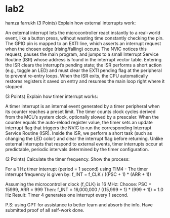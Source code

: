 # lab2
hamza farrukh
(3 Points) Explain how external interrupts work:

An external interrupt lets the microcontroller react instantly to a real-world event, like a button press, without wasting time constantly checking the pin. The GPIO pin is mapped to an EXTI line, which asserts an interrupt request when the chosen edge (rising/falling) occurs. The NVIC notices this request, pauses the main program, and jumps to a small Interrupt Service Routine (ISR) whose address is found in the interrupt vector table. Entering the ISR clears the interrupt’s pending state; the ISR performs a short action (e.g., toggle an LED) and must clear the EXTI pending flag at the peripheral to prevent re-entry loops. When the ISR exits, the CPU automatically restores registers it saved on entry and resumes the main loop right where it stopped.

(3 Points) Explain how timer interrupt works:

A timer interrupt is an internal event generated by a timer peripheral when its counter reaches a preset limit. The timer counts clock cycles derived from the MCU’s system clock, optionally slowed by a prescaler. When the counter equals the auto-reload register value, the timer sets an update interrupt flag that triggers the NVIC to run the corresponding Interrupt Service Routine (ISR). Inside the ISR, we perform a short task (such as changing the LED color) and clear the interrupt flag before returning. Unlike external interrupts that respond to external events, timer interrupts occur at predictable, periodic intervals determined by the timer configuration.

(2 Points) Calculate the timer frequency. Show the process:

For a 1 Hz timer interrupt (period = 1 second) using TIM4 -
  The timer interrupt frequency is given by:
      f_INT = f_CLK / ((PSC + 1) * (ARR + 1))

Assuming the microcontroller clock (f_CLK) is 16 MHz:
Choose: PSC = 15999, ARR = 999
Then: f_INT = 16,000,000 / ((15,999 + 1) * (999 + 1)) = 1.0 Hz
Result: Timer 4 generates one interrupt every 1 second.


P.S: using GPT for assistance to better learn and absorb the info. Have submitted proof of all self-work done.
